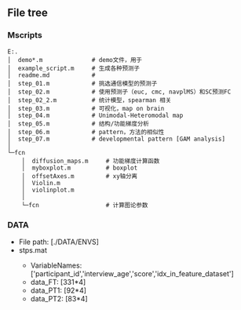 ## File tree

### Mscripts
    E:.
    │  demo*.m 				# demo文件，用于
    │  example_script.m		# 生成各种预测子	
    │  readme.md 			# 
    │  step_01.m 			# 挑选通信模型的预测子
    │  step_02.m 			# 使用预测子（euc, cmc, navplMS）和SC预测FC
    │  step_02_2.m 			# 统计模型，spearman 相关
    │  step_03.m 			# 可视化，map on brain
    │  step_04.m 			# Unimodal-Heteromodal map
    │  step_05.m 			# 结构/功能梯度分析
    │  step_06.m 			# pattern，方法的相似性
    │  step_07.m 			# developmental pattern [GAM analysis]
    │
    └─fcn
        │  diffusion_maps.m     # 功能梯度计算函数
        │  myboxplot.m          # boxplot
        │  offsetAxes.m         # xy轴分离
        │  Violin.m             
        │  violinplot.m
        │
        └─fcn                   # 计算图论参数

### DATA
- File path: [./DATA/ENVS]
- stps.mat <Stimulating Parent Scale>
    - VariableNames: ['participant_id','interview_age','score','idx_in_feature_dataset']
    - data_FT: [331*4]
    - data_PT1: [92*4]
    - data_PT2: [83*4]